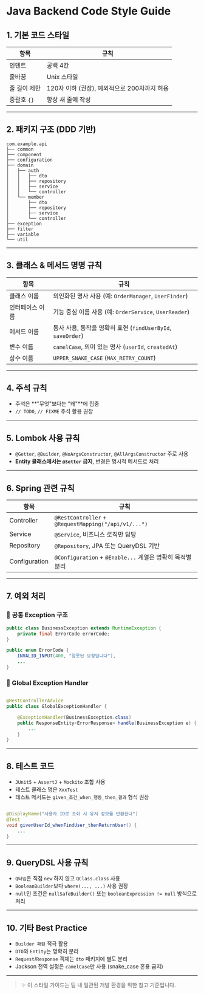 # Java Backend Code Style Guide

## 1. 기본 코드 스타일

| 항목       | 규칙                            |
|----------|-------------------------------|
| 인덴트      | 공백 4칸                         |
| 줄바꿈      | Unix 스타일                      |
| 줄 길이 제한  | 120자 이하 (권장), 예외적으로 200자까지 허용 |
| 중괄호 `{}` | 항상 새 줄에 작성                    |

---

## 2. 패키지 구조 (DDD 기반)

```
com.example.api
├── common
├── component
├── configuration
├── domain
│   ├── auth
│   │   ├── dto
│   │   ├── repository
│   │   ├── service
│   │   └── controller
│   └── member
│       ├── dto
│       ├── repository
│       ├── service
│       └── controller
├── exception
├── filter
├── variable
└── util
```

---

## 3. 클래스 & 메서드 명명 규칙

| 항목       | 규칙                                              |
|----------|-------------------------------------------------|
| 클래스 이름   | 의인화된 명사 사용 (예: `OrderManager`, `UserFinder`)    |
| 인터페이스 이름 | 기능 중심 이름 사용 (예: `OrderService`, `UserReader`)   |
| 메서드 이름   | 동사 사용, 동작을 명확히 표현 (`findUserById`, `saveOrder`) |
| 변수 이름    | `camelCase`, 의미 있는 명사 (`userId`, `createdAt`)   |
| 상수 이름    | `UPPER_SNAKE_CASE` (`MAX_RETRY_COUNT`)          |

---

## 4. 주석 규칙

- 주석은 **"무엇"보다는 "왜"**에 집중
- `// TODO`, `// FIXME` 주석 활용 권장

---

## 5. Lombok 사용 규칙

- `@Getter`, `@Builder`, `@NoArgsConstructor`, `@AllArgsConstructor` 주로 사용
- **Entity 클래스에서는 `@Setter` 금지**, 변경은 명시적 메서드로 처리

---

## 6. Spring 관련 규칙

| 항목            | 규칙                                                   |
|---------------|------------------------------------------------------|
| Controller    | `@RestController` + `@RequestMapping("/api/v1/...")` |
| Service       | `@Service`, 비즈니스 로직만 담당                              |
| Repository    | `@Repository`, JPA 또는 QueryDSL 기반                    |
| Configuration | `@Configuration` + `@Enable...` 계열은 명확히 목적별 분리       |

---

## 7. 예외 처리

### 🔹 공통 Exception 구조

```java
public class BusinessException extends RuntimeException {
    private final ErrorCode errorCode;
}
```

```java
public enum ErrorCode {
    INVALID_INPUT(400, "잘못된 요청입니다"),
    ...
}
```

### 🔹 Global Exception Handler

```java

@RestControllerAdvice
public class GlobalExceptionHandler {

    @ExceptionHandler(BusinessException.class)
    public ResponseEntity<ErrorResponse> handle(BusinessException e) {
        ...
    }
}
```

---

## 8. 테스트 코드

- `JUnit5` + `AssertJ` + `Mockito` 조합 사용
- 테스트 클래스 명은 `XxxTest`
- 테스트 메서드는 `given_조건_when_행동_then_결과` 형식 권장

```java

@DisplayName("사용자 ID로 조회 시 유저 정보를 반환한다")
@Test
void givenUserId_whenFindUser_thenReturnUser() {
    ...
}
```

---

## 9. QueryDSL 사용 규칙

- `Q타입`은 직접 `new` 하지 않고 `QClass.class` 사용
- `BooleanBuilder`보다 `where(..., ...)` 사용 권장
- `null`인 조건은 `nullSafeBuilder()` 또는 `booleanExpression != null` 방식으로 처리

---

## 10. 기타 Best Practice

- `Builder 패턴` 적극 활용
- `DTO`와 `Entity`는 명확히 분리
- `Request`/`Response` 객체는 `dto` 패키지에 별도 분리
- Jackson 전역 설정은 `camelCase`만 사용 (snake_case 혼용 금지)

---

> ✨ 이 스타일 가이드는 팀 내 일관된 개발 환경을 위한 참고 기준입니다.
